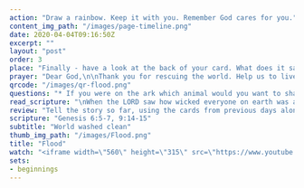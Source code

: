 ```yaml
---
action: "Draw a rainbow. Keep it with you. Remember God cares for you."
content_img_path: "/images/page-timeline.png"
date: 2020-04-04T09:16:50Z
excerpt: ""
layout: "post"
order: 3
place: "Finally - have a look at the back of your card. What does it say? You can now place your card onto your story line."
prayer: "Dear God,\n\nThank you for rescuing the world. Help us to live as your friends. Thank you that you promise to take care of us.\n\nAmen"
qrcode: "/images/qr-flood.png"
questions: "* If you were on the ark which animal would you want to share a bedroom with?\n* Why did God choose to flood the world?\n\n**Noah was God’s friend and he pleased God.**\n\n* Why did God ask Noah to build an ark?\n* What did Noah’s friends think of his building a boat?\n* When have you ever felt different or weird because you follow God?\n\n**The world was washed clean through the flood and Noah’s family was rescued in the ark.**\n\n* What does the rainbow mean for Noah and us?\n\n**As God’s friends he promises to rescue us and take care of us.**\n\n* How does that make you feel?"
read_scripture: "\nWhen the LORD saw how wicked everyone on earth was and how evil their thoughts were all the time, he was sorry that he had ever made them and put them on the earth.   He was so filled with regret that he said, “I will wipe out these people I have created, and also the animals and the birds, because I am sorry that I made any of them.”\nWhenever I cover the sky with clouds and the rainbow appears, I will remember my promise to you and to all the animals that a flood will never again destroy all living beings. \n"
review: "Tell the story so far, using the cards from previous days along the storyline.\n\nHave a look at from of your next card. What is the picture about and what do the words say?"
scripture: "Genesis 6:5-7, 9:14-15"
subtitle: "World washed clean"
thumb_img_path: "/images/Flood.png"
title: "Flood"
watch: "<iframe width=\"560\" height=\"315\" src=\"https://www.youtube.com/embed/4yzN0fUxjkQ\" frameborder=\"0\" allow=\"accelerometer; autoplay; encrypted-media; gyroscope; picture-in-picture\" allowfullscreen></iframe>"
sets:
- beginnings
---
```

